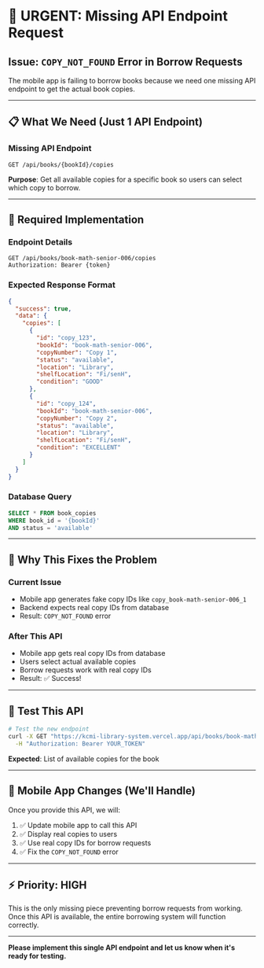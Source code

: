 # 🚨 **URGENT: Missing API Endpoint Request**

## **Issue**: `COPY_NOT_FOUND` Error in Borrow Requests

The mobile app is failing to borrow books because we need one missing API endpoint to get the actual book copies.

---

## 📋 **What We Need (Just 1 API Endpoint)**

### **Missing API Endpoint**
```
GET /api/books/{bookId}/copies
```

**Purpose**: Get all available copies for a specific book so users can select which copy to borrow.

---

## 🔧 **Required Implementation**

### **Endpoint Details**
```http
GET /api/books/book-math-senior-006/copies
Authorization: Bearer {token}
```

### **Expected Response Format**
```json
{
  "success": true,
  "data": {
    "copies": [
      {
        "id": "copy_123",
        "bookId": "book-math-senior-006", 
        "copyNumber": "Copy 1",
        "status": "available",
        "location": "Library",
        "shelfLocation": "Fi/senH",
        "condition": "GOOD"
      },
      {
        "id": "copy_124",
        "bookId": "book-math-senior-006",
        "copyNumber": "Copy 2", 
        "status": "available",
        "location": "Library",
        "shelfLocation": "Fi/senH",
        "condition": "EXCELLENT"
      }
    ]
  }
}
```

### **Database Query**
```sql
SELECT * FROM book_copies 
WHERE book_id = '{bookId}' 
AND status = 'available'
```

---

## 🎯 **Why This Fixes the Problem**

### **Current Issue**
- Mobile app generates fake copy IDs like `copy_book-math-senior-006_1`
- Backend expects real copy IDs from database
- Result: `COPY_NOT_FOUND` error

### **After This API**
- Mobile app gets real copy IDs from database
- Users select actual available copies
- Borrow requests work with real copy IDs
- Result: ✅ Success!

---

## 🧪 **Test This API**

```bash
# Test the new endpoint
curl -X GET "https://kcmi-library-system.vercel.app/api/books/book-math-senior-006/copies" \
  -H "Authorization: Bearer YOUR_TOKEN"
```

**Expected**: List of available copies for the book

---

## 📱 **Mobile App Changes (We'll Handle)**

Once you provide this API, we will:

1. ✅ Update mobile app to call this API
2. ✅ Display real copies to users
3. ✅ Use real copy IDs for borrow requests
4. ✅ Fix the `COPY_NOT_FOUND` error

---

## ⚡ **Priority: HIGH**

This is the only missing piece preventing borrow requests from working. Once this API is available, the entire borrowing system will function correctly.

---

**Please implement this single API endpoint and let us know when it's ready for testing.**
